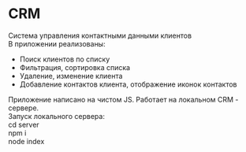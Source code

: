 # CRM
Система управления контактными данными клиентов <br>
В приложении реализованы:
* Поиск клиентов по списку
* Фильтрация, сортировка списка
* Удаление, изменение клиента
* Добавление контактов клиента, отображение иконок контактов

Приложение написано на чистом JS. Работает на локальном CRM - сервере. <br>
Запуск локального сервера:<br>
cd server<br>
npm i<br>
node index
